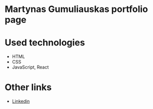 # Martynas Gumuliauskas portfolio page

# Used technologies

- HTML
- CSS
- JavaScript, React

# Other links

- <a href="https://www.linkedin.com/in/martynasgum/">Linkedin</a>
